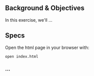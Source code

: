 ## Background & Objectives

In this exercise, we'll ...


## Specs

Open the html page in your browser with:

```bash
open index.html
```

### ...

